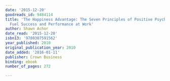 ```yaml
---
date: '2015-12-20'
goodreads_id: 9484114
title: 'The Happiness Advantage: The Seven Principles of Positive Psychology That
  Fuel Success and Performance at Work'
author: Shawn Achor
date_read: '2015-12-20'
isbn13: '9780307591562'
year_published: 2010
original_publication_year: 2010
date_added: '2016-01-11'
publisher: Crown Business
binding: ebook
number_of_pages: 272

---
```

